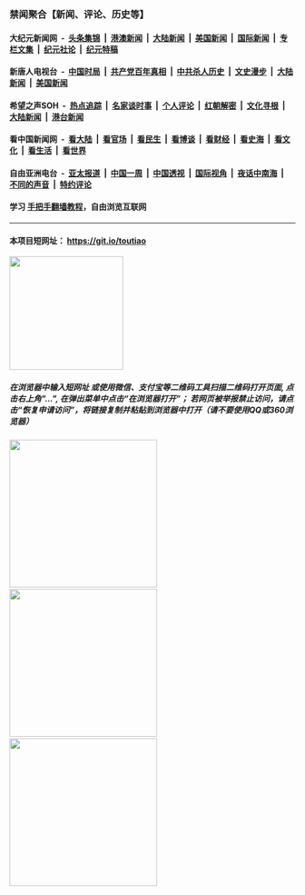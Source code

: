 ### 禁闻聚合【新闻、评论、历史等】

#### 大纪元新闻网 &nbsp;-&nbsp; [头条集锦](indexes/E头条集锦.md?t=02031833) &nbsp;|&nbsp; [港澳新闻](indexes/E港澳新闻.md?t=02031833)  &nbsp;|&nbsp; [大陆新闻](indexes/E大陆新闻.md?t=02031833) &nbsp;|&nbsp; [美国新闻](indexes/E美国新闻.md?t=02031833) &nbsp;|&nbsp; [国际新闻](indexes/E国际新闻.md?t=02031833) &nbsp;|&nbsp; [专栏文集](indexes/E专栏文集.md?t=02031833) &nbsp;|&nbsp; [纪元社论](indexes/E纪元社论.md?t=02031833) &nbsp;|&nbsp; [纪元特稿](indexes/E纪元特稿.md?t=02031833) 

#### 新唐人电视台 &nbsp;-&nbsp; [中国时局](indexes/N中国时局.md?t=02031833) &nbsp;|&nbsp; [共产党百年真相](indexes/N共产党百年真相.md?t=02031833) &nbsp;|&nbsp; [中共杀人历史](indexes/N中共杀人历史.md?t=02031833) &nbsp;|&nbsp; [文史漫步](indexes/N文史漫步.md?t=02031833) &nbsp;|&nbsp; [大陆新闻](indexes/N大陆新闻.md?t=02031833) &nbsp;|&nbsp; [美国新闻](indexes/N美国新闻.md?t=02031833)

#### 希望之声SOH &nbsp;-&nbsp; [热点追踪](indexes/H热点追踪.md?t=02031833) &nbsp;|&nbsp; [名家谈时事](indexes/H名家谈时事.md?t=02031833) &nbsp;|&nbsp; [个人评论](indexes/H个人评论.md?t=02031833)  &nbsp;|&nbsp; [红朝解密](indexes/H红朝解密.md?t=02031833) &nbsp;|&nbsp; [文化寻根](indexes/H文化寻根.md?t=02031833) &nbsp;|&nbsp; [大陆新闻](indexes/H大陆新闻.md?t=02031833) &nbsp;|&nbsp; [港台新闻](indexes/H港台新闻.md?t=02031833)

#### 看中国新闻网 &nbsp;-&nbsp; [看大陆](indexes/S看大陆.md?t=02031833) &nbsp;|&nbsp; [看官场](indexes/S看官场.md?t=02031833) &nbsp;|&nbsp; [看民生](indexes/S看民生.md?t=02031833)  &nbsp;|&nbsp; [看博谈](indexes/S看博谈.md?t=02031833) &nbsp;|&nbsp; [看财经](indexes/S看财经.md?t=02031833) &nbsp;|&nbsp; [看史海](indexes/S看史海.md?t=02031833) &nbsp;|&nbsp; [看文化](indexes/S看文化.md?t=02031833) &nbsp;|&nbsp; [看生活](indexes/S看生活.md?t=02031833) &nbsp;|&nbsp; [看世界](indexes/S看世界.md?t=02031833)

#### 自由亚洲电台 &nbsp;-&nbsp; [亚太报道](indexes/R亚太报道.md?t=02031833) &nbsp;|&nbsp; [中国一周](indexes/R中国一周.md?t=02031833) &nbsp;|&nbsp; [中国透视](indexes/R中国透视.md?t=02031833)  &nbsp;|&nbsp; [国际视角](indexes/R国际视角.md?t=02031833) &nbsp;|&nbsp; [夜话中南海](indexes/R夜话中南海.md?t=02031833) &nbsp;|&nbsp; [不同的声音](indexes/R不同的声音.md?t=02031833) &nbsp;|&nbsp; [特约评论](indexes/R特约评论.md?t=02031833)

#### 学习 [手把手翻墙教程](https://github.com/gfw-breaker/guides/wiki)，自由浏览互联网

----

#### 本项目短网址： https://git.io/toutiao
<img src="https://raw.githubusercontent.com/gfw-breaker/banned-news/master/scripts/img/qr.png" width="200px"/>  

##### 在浏览器中输入短网址 或使用微信、支付宝等二维码工具扫描二维码打开页面, 点击右上角"...", 在弹出菜单中点击“在浏览器打开”； 若网页被举报禁止访问，请点击“恢复申请访问”，将链接复制并粘贴到浏览器中打开（请不要使用QQ或360浏览器）

<img src="https://raw.githubusercontent.com/gfw-breaker/banned-news/master/scripts/img/1.png" width="260px"/> &nbsp; <img src="https://raw.githubusercontent.com/gfw-breaker/banned-news/master/scripts/img/2.png" width="260px"/> &nbsp; <img src="https://raw.githubusercontent.com/gfw-breaker/banned-news/master/scripts/img/3.png" width="260px"/>
